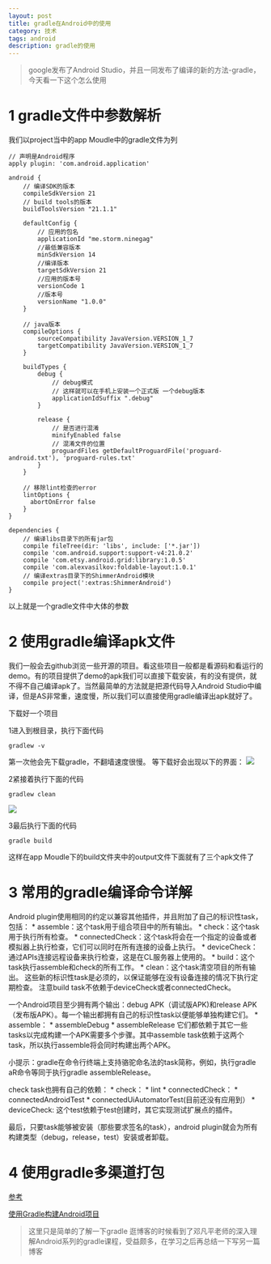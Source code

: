 ```yaml
---
layout: post
title: gradle在Android中的使用
category: 技术
tags: android
description: gradle的使用
---
```


> google发布了Android Studio，并且一同发布了编译的新的方法-gradle，今天看一下这个怎么使用

# 1 gradle文件中参数解析

我们以project当中的app Moudle中的gradle文件为列

```
// 声明是Android程序
apply plugin: 'com.android.application'

android {
    // 编译SDK的版本
    compileSdkVersion 21
    // build tools的版本
    buildToolsVersion "21.1.1"

    defaultConfig {
    	// 应用的包名
        applicationId "me.storm.ninegag"
        //最低兼容版本
        minSdkVersion 14
        //编译版本
        targetSdkVersion 21
        //应用的版本号
        versionCode 1
        //版本号
        versionName "1.0.0"
    }

    // java版本
    compileOptions {
        sourceCompatibility JavaVersion.VERSION_1_7
        targetCompatibility JavaVersion.VERSION_1_7
    }
    
    buildTypes {
        debug {
            // debug模式
            // 这样就可以在手机上安装一个正式版 一个debug版本
            applicationIdSuffix ".debug"
        }
        
        release {
            // 是否进行混淆
            minifyEnabled false
            // 混淆文件的位置
            proguardFiles getDefaultProguardFile('proguard-android.txt'), 'proguard-rules.txt'
        }
    }
    
    // 移除lint检查的error
    lintOptions {
      abortOnError false
    }
}

dependencies {
    // 编译libs目录下的所有jar包
    compile fileTree(dir: 'libs', include: ['*.jar'])
    compile 'com.android.support:support-v4:21.0.2'
    compile 'com.etsy.android.grid:library:1.0.5'
    compile 'com.alexvasilkov:foldable-layout:1.0.1'
    // 编译extras目录下的ShimmerAndroid模块
    compile project(':extras:ShimmerAndroid')
}

```

以上就是一个gradle文件中大体的参数

# 2 使用gradle编译apk文件

我们一般会去github浏览一些开源的项目。看这些项目一般都是看源码和看运行的demo。有的项目提供了demo的apk我们可以直接下载安装，有的没有提供，就不得不自己编译apk了。当然最简单的方法就是把源代码导入Android Studio中编译，但是AS非常重，速度慢，所以我们可以直接使用gradle编译出apk就好了。

下载好一个项目

1进入到根目录，执行下面代码

```
gradlew -v
```

第一次他会先下载gradle，不翻墙速度很慢。
等下载好会出现以下的界面：
![](http://7xjtan.com1.z0.glb.clouddn.com/2016-04-09_144635.png)

2紧接着执行下面的代码

```
gradlew clean
```
![](http://7xjtan.com1.z0.glb.clouddn.com/2016-04-09_151920.png)

3最后执行下面的代码

```
gradle build
```

这样在app Moudle下的build文件夹中的output文件下面就有了三个apk文件了

# 3 常用的gradle编译命令详解

Android plugin使用相同的约定以兼容其他插件，并且附加了自己的标识性task，包括：
    * assemble：这个task用于组合项目中的所有输出。
    * check：这个task用于执行所有检查。
    * connectedCheck：这个task将会在一个指定的设备或者模拟器上执行检查，它们可以同时在所有连接的设备上执行。
    * deviceCheck：通过APIs连接远程设备来执行检查，这是在CL服务器上使用的。
    * build：这个task执行assemble和check的所有工作。
    * clean：这个task清空项目的所有输出。
这些新的标识性task是必须的，以保证能够在没有设备连接的情况下执行定期检查。
注意build task不依赖于deviceCheck或者connectedCheck。

一个Android项目至少拥有两个输出：debug APK（调试版APK)和release APK（发布版APK）。每一个输出都拥有自己的标识性task以便能够单独构建它们。
    * assemble：
        * assembleDebug
        * assembleRelease
它们都依赖于其它一些tasks以完成构建一个APK需要多个步骤。其中assemble task依赖于这两个task，所以执行assemble将会同时构建出两个APK。

小提示：gradle在命令行终端上支持骆驼命名法的task简称，例如，执行gradle aR命令等同于执行gradle assembleRelease。

check task也拥有自己的依赖：
    * check：
        * lint
    * connectedCheck：
        * connectedAndroidTest
        * connectedUiAutomatorTest(目前还没有应用到）
    * deviceCheck: 这个test依赖于test创建时，其它实现测试扩展点的插件。

最后，只要task能够被安装（那些要求签名的task），android plugin就会为所有构建类型（debug，release，test）安装或者卸载。

# 4 使用gradle多渠道打包

[参考](http://stormzhang.com/devtools/2015/01/15/android-studio-tutorial6/)

[使用Gradle构建Android项目](http://blog.isming.me/2014/05/20/android4gradle/)

> 这里只是简单的了解一下gradle 逛博客的时候看到了邓凡平老师的深入理解Android系列的gradle课程，受益颇多，在学习之后再总结一下写另一篇博客




